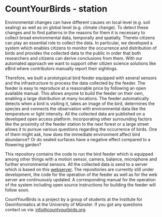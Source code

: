 # CountYourBirds - station
Environmental changes can have different causes on local level (e.g. soil sealing) as well as on global level (e.g. climate change). To detect these changes and to find patterns in the reasons for them it is necessary to collect broad environmental data, temporally and spatially. Thereto citizens can play an essential role to collect the data. In particular, we developed a system which enables citizens to monitor the occurrence and distribution of birds and provides the collected data to the public in order that both researchers and citizens can derive conclusions from them. With our automated approach we want to support other citizen science solutions like eBird where contributors manually report their sightings.

Therefore, we built a prototypical bird feeder equipped with several sensors and the infrastructure to process the data collected by the feeder.
The feeder is easy to reproduce at a reasonable price by following an open available manual. This allows anyone to build the feeder on their own, enabling a large distribution at many locations. The feeder automatically detects when a bird is visiting it, takes an image of the bird, determines the species and connects the observation with environmental data like the temperature or light intensity. All the collected data are published on a developed open access platform. Incorporating other surrounding factors like the proximity of the feeder station to the next forest or a large street allows it to pursue various questions regarding the occurrence of birds. One of them might ask, how does the immediate environment affect bird abundance? Or do sealed surfaces have a negative effect compared to a flowering garden?

This repository contains the code to run the bird feeder which is equipped among other things with a motion sensor, camera, balance, microphone and further environmental sensors. 
All the collected data is send to a server which is based on this [webserver](https://github.com/CountYourBirds/webserver). 
The repositories are currently still under development, the code for the operation of the feeder as well as for the web server are continuously updated. 
A corresponding manual for the operation of the system including open source instructions for building the feeder will follow soon. 

CountYourBirds is a project by a group of students at the Institute for Geoinformatics at the University of Münster. 
If you got any questions contact us via: [info@countyourbirds.org](mailto:info@countyourbirds.org).